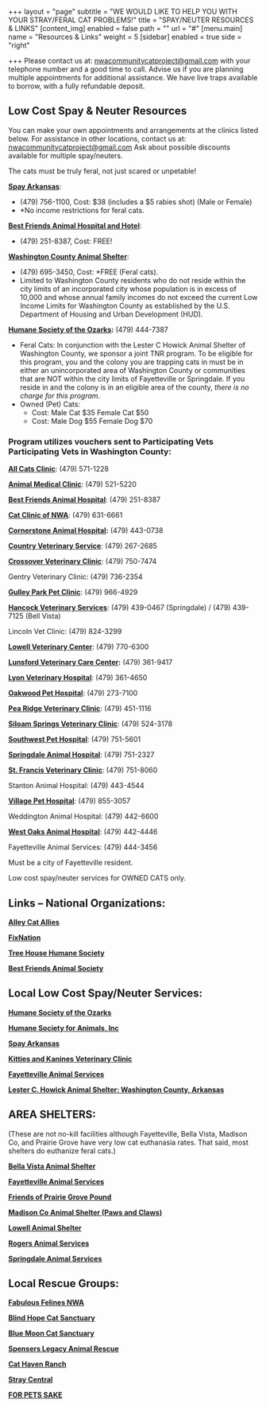 +++
layout = "page"
subtitle = "WE WOULD LIKE TO HELP YOU WITH YOUR STRAY/FERAL CAT PROBLEMS!"
title = "SPAY/NEUTER RESOURCES & LINKS"
[content_img]
enabled = false
path = ""
url = "#"
[menu.main]
name = "Resources & Links"
weight = 5
[sidebar]
enabled = true
side = "right"

+++
Please contact us at: [nwacommunitycatproject@gmail.com](mailto:nwacommunitycatproject@gmail.com "NWACCP EMAIL") with your telephone number and a good time to call. Advise us if you are planning multiple appointments for additional assistance. We have live traps available to borrow, with a fully refundable deposit.

## **Low Cost Spay & Neuter Resources**

You can make your own appointments and arrangements at the clinics listed below. For assistance in other locations, contact us at: nwacommunitycatproject@gmail.com Ask about possible discounts available for multiple spay/neuters.

The cats must be truly feral, not just scared or unpetable!

[**Spay Arkansas**](http://spayarkansas.org/):

* (479) 756-1100, Cost: $38 (includes a $5 rabies shot) (Male or Female)
* *No income restrictions for feral cats.

[**Best Friends Animal Hospital and Hotel**](http://bfahph.com/):

* (479) 251-8387, Cost: FREE!

[**Washington County Animal Shelter**](https://www.co.washington.ar.us/government/departments-a-e/animal-shelter):

* (479) 695-3450, Cost: *FREE (Feral cats).
* Limited to Washington County residents who do not reside within the city limits of an incorporated city whose population is in excess of 10,000 and whose annual family incomes do not exceed the current Low Income Limits for Washington County as established by the U.S. Department of Housing and Urban Development (HUD).

[**Humane Society of the Ozarks**](https://hsozarks.org/programs/feral-cats-tnr-program/)**:** (479) 444-7387

* Feral Cats: In conjunction with the Lester C Howick Animal Shelter of Washington County, we sponsor a joint TNR program. To be eligible for this program, you and the colony you are trapping cats in must be in either an unincorporated area of Washington County or communities that are NOT within the city limits of Fayetteville or Springdale. If you reside in and the colony is in an eligible area of the county, _there is no charge for this program_.
* Owned (Pet) Cats:
  * Cost: Male Cat $35 Female Cat $50
  * Cost: Male Dog $55 Female Dog $70

### Program utilizes vouchers sent to Participating Vets Participating Vets in Washington County:

[**All Cats Clinic**](https://allcatsclinicfayar.com/): (479) 571-1228

[**Animal Medical Clinic**](http://www.animalmedicalclinicfayar.com/): (479) 521-5220

[**Best Friends Animal Hospital**](http://bfahph.com/): (479) 251-8387

[**Cat Clinic of NWA**](http://thecatclinicofnwarkansas.com/): (479) 631-6661

[**Cornerstone Animal Hospital**](https://www.cornerstoneah.net/)**:** (479) 443-0738

[**Country Veterinary Service**](http://www.fayettevillevet.net/): (479) 267-2685

[**Crossover Veterinary Clinic**](http://www.crossovervet.net/): (479) 750-7474

Gentry Veterinary Clinic: (479) 736-2354

[**Gulley Park Pet Clinic**](https://www.gulleyparkpets.com/): (479) 966-4929

[**Hancock Veterinary Services**](https://www.springdaleveterinarian.com/): (479) 439-0467 (Springdale) / (479) 439-7125 (Bell Vista)

Lincoln Vet Clinic: (479) 824-3299

[**Lowell Veterinary Center**](http://www.lowellvetcenter.com/): (479) 770-6300

[**Lunsford Veterinary Care Center**](http://lunsfordvet.com/)**:** (479) 361-9417

[**Lyon Veterinary Hospital**](https://www.lyonvethospital.com/): (479) 361-4650

[**Oakwood Pet Hospital**](http://www.oakwoodpethospital.com/): (479) 273-7100

[**Pea Ridge Veterinary Clinic**](https://pearidgeveterinary.com/): (479) 451-1116

[**Siloam Springs Veterinary Clinic**](http://siloamspringsvet.com/): (479) 524-3178

[**Southwest Pet Hospital**](https://southwestpethospital.com/): (479) 751-5601

[**Springdale Animal Hospital**](http://springdaleanimalhospital.com/): (479) 751-2327

[**St. Francis Veterinary Clinic**](https://stfrancisanimalhosp.net/): (479) 751-8060

Stanton Animal Hospital: (479) 443-4544

[**Village Pet Hospital**](http://villagepethospital.com/): (479) 855-3057

Weddington Animal Hospital: (479) 442-6600

[**West Oaks Animal Hospital**](http://www.westoaksanimal.com/home): (479) 442-4446

Fayetteville Animal Services: (479) 444-3456

Must be a city of Fayetteville resident.

Low cost spay/neuter services for OWNED CATS only.

## **Links – National Organizations:**

[**Alley Cat Allies**](https://www.alleycat.org/)

[**FixNation**](http://fixnation.org/)

[**Tree House Humane Society**](http://www.treehouseanimals.org/site/PageServer?pagename=home)

[**Best Friends Animal Society**](https://bestfriends.org/)

## **Local Low Cost Spay/Neuter Services:**

[**Humane Society of the Ozarks**](https://hsozarks.org/)

[**Humane Society for Animals, Inc**](http://humanesocietyanimals.org/)

[**Spay Arkansas**](http://spayarkansas.org/)

[**Kitties and Kanines Veterinary Clinic**](https://www.kittiesandkanines.com/)

[**Fayetteville Animal Services**](https://www.fayetteville-ar.gov/525/Animal-Services)

[**Lester C. Howick Animal Shelter: Washington County, Arkansas**](https://www.co.washington.ar.us/government/departments-a-e/animal-shelter)

## **AREA SHELTERS:**

(These are not no-kill facilities although Fayetteville, Bella Vista, Madison Co, and Prairie Grove have very low cat euthanasia rates. That said, most shelters do euthanize feral cats.)

[**Bella Vista Animal Shelter**](http://www.bellavista-animalshelter.org/)

[**Fayetteville Animal Services**](http://www.fayetteville-ar.gov/525/Animal-Services)

[**Friends of Prairie Grove Pound**](http://friendsofpgp.wixsite.com/fofpgp)

[**Madison Co Animal Shelter (Paws and Claws)**](https://www.thepetshelter.org/)

[**Lowell Animal Shelter**](http://www.lowellarkansas.gov/departments/animal-welfare/)

[**Rogers Animal Services**](http://rogersar.gov/272/Animal-Shelter)

[**Springdale Animal Services**](http://www.springdalear.gov/151/Adopt)

## **Local Rescue Groups:**

[**Fabulous Felines NWA**](http://www.fabulousfelinesnwa.com/)

[**Blind Hope Cat Sanctuary**](http://www.blindhopecats.org/index.php)

[**Blue Moon Cat Sanctuary**](http://valleyofthebluemoon.net/kitty_retirement/)

[**Spensers Legacy Animal Rescue**](http://spenserslegacy.org/)

[**Cat Haven Ranch**](http://www.cathavenranch.org/)

[**Stray Central**](https://www.adoptapet.com/adoption_rescue/69656-stray-central-farmington-arkansas)

[**FOR PETS SAKE**](http://www.for-pets-sake.org/)
